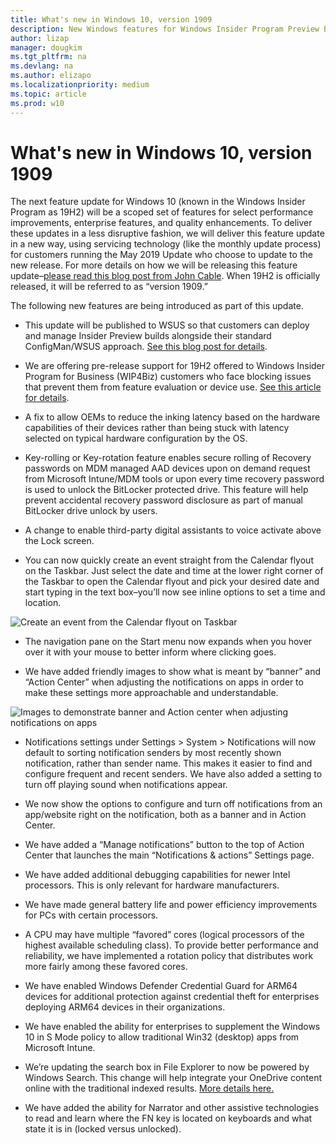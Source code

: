 ```yaml
---
title: What's new in Windows 10, version 1909
description: New Windows features for Windows Insider Program Preview Builds
author: lizap
manager: dougkim
ms.tgt_pltfrm: na
ms.devlang: na
ms.author: elizapo
ms.localizationpriority: medium
ms.topic: article
ms.prod: w10
---
```


# What's new in Windows 10, version 1909

The next feature update for Windows 10 (known in the Windows Insider Program as 19H2) will be a scoped set of features for select performance improvements, enterprise features, and quality enhancements. To deliver these updates in a less disruptive fashion, we will deliver this feature update in a new way, using servicing technology (like the monthly update process) for customers running the May 2019 Update who choose to update to the new release. For more details on how we will be releasing this feature update–[please read this blog post from John Cable](https://blogs.windows.com/windowsexperience/2019/07/01/evolving-windows-10-servicing-and-quality-the-next-steps/). When 19H2 is officially released, it will be referred to as “version 1909.” 

The following new features are being introduced as part of this update.

- This update will be published to WSUS so that customers can deploy and manage Insider Preview builds alongside their standard ConfigMan/WSUS approach. [See this blog post for details](https://techcommunity.microsoft.com/t5/Windows-IT-Pro-Blog/Publishing-pre-release-Windows-10-feature-updates-to-WSUS/ba-p/845054).  

- We are offering pre-release support for 19H2 offered to Windows Insider Program for Business (WIP4Biz) customers who face blocking issues that prevent them from feature evaluation or device use. [See this article for details](https://insider.windows.com/en-us/articles/19h2-support-available-for-business-users/). 

- A fix to allow OEMs to reduce the inking latency based on the hardware capabilities of their devices rather than being stuck with latency selected on typical hardware configuration by the OS.

- Key-rolling or Key-rotation feature enables secure rolling of Recovery passwords on MDM managed AAD devices upon on demand request from Microsoft Intune/MDM tools or upon every time recovery password is used to unlock the BitLocker protected drive. This feature will help prevent accidental recovery password disclosure as part of manual BitLocker drive unlock by users.

- A change to enable third-party digital assistants to voice activate above the Lock screen.

- You can now quickly create an event straight from the Calendar flyout on the Taskbar. Just select the date and time at the lower right corner of the Taskbar to open the Calendar flyout and pick your desired date and start typing in the text box–you’ll now see inline options to set a time and location.
 
![Create an event from the Calendar flyout on Taskbar](https://46c4ts1tskv22sdav81j9c69-wpengine.netdna-ssl.com/wp-content/uploads/prod/sites/2/2019/08/cc9a9d57f8c15907344cb5f718ca63ce.png "How you can add an event to feed the chickens from the Calendar flyout on Taskbar.")

- The navigation pane on the Start menu now expands when you hover over it with your mouse to better inform where clicking goes.

- We have added friendly images to show what is meant by “banner” and “Action Center” when adjusting the notifications on apps in order to make these settings more approachable and understandable.

![Images to demonstrate banner and Action center when adjusting notifications on apps](https://46c4ts1tskv22sdav81j9c69-wpengine.netdna-ssl.com/wp-content/uploads/prod/sites/2/2019/08/6c36cef63ea624500333417377850ba7.png "Screenshot of the friendly images that will now show what we mean by banner and Action Center when you're adjusting the notifications on apps.")
 
- Notifications settings under Settings > System > Notifications will now default to sorting notification senders by most recently shown notification, rather than sender name. This makes it easier to find and configure frequent and recent senders. We have also added a setting to turn off playing sound when notifications appear.

- We now show the options to configure and turn off notifications from an app/website right on the notification, both as a banner and in Action Center.

- We have added a “Manage notifications” button to the top of Action Center that launches the main “Notifications & actions” Settings page.

- We have added additional debugging capabilities for newer Intel processors. This is only relevant for hardware manufacturers.

- We have made general battery life and power efficiency improvements for PCs with certain processors.

- A CPU may have multiple “favored” cores (logical processors of the highest available scheduling class). To provide better performance and reliability, we have implemented a rotation policy that distributes work more fairly among these favored cores.

- We have enabled Windows Defender Credential Guard for ARM64 devices for additional protection against credential theft for enterprises deploying ARM64 devices in their organizations.

- We have enabled the ability for enterprises to supplement the Windows 10 in S Mode policy to allow traditional Win32 (desktop) apps from Microsoft Intune.

- We’re updating the search box in File Explorer to now be powered by Windows Search. This change will help integrate your OneDrive content online with the traditional indexed results. [More details here.](https://blogs.windows.com/windowsexperience/2019/05/08/announcing-windows-10-insider-preview-build-18894/)

- We have added the ability for Narrator and other assistive technologies to read and learn where the FN key is located on keyboards and what state it is in (locked versus unlocked).
